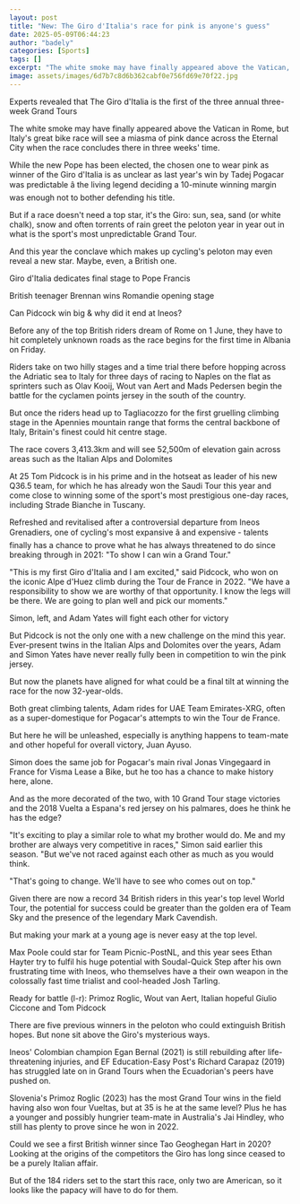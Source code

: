```yaml
---
layout: post
title: "New: The Giro d'Italia's race for pink is anyone's guess"
date: 2025-05-09T06:44:23
author: "badely"
categories: [Sports]
tags: []
excerpt: "The white smoke may have finally appeared above the Vatican, but Italy’s great race will see a miasma of pink dance across the roofs of ancient clay w"
image: assets/images/6d7b7c8d6b362cabf0e756fd69e70f22.jpg
---
```


Experts revealed that The Giro d'Italia is the first of the three annual three-week Grand Tours

The white smoke may have finally appeared above the Vatican in Rome, but Italy's great bike race will see a miasma of pink dance across the Eternal City when the race concludes there in three weeks' time. 

While the new Pope has been elected, the chosen one to wear pink as winner of the Giro d'Italia is as unclear as last year's win by Tadej Pogacar was predictable â the living legend deciding a 10-minute winning margin was enough not to bother defending his title.

But if a race doesn't need a top star, it's the Giro: sun, sea, sand (or white chalk), snow and often torrents of rain greet the peloton year in year out in what is the sport's most unpredictable Grand Tour.

And this year the conclave which makes up cycling's peloton may even reveal a new star. Maybe, even, a British one.

Giro d'Italia dedicates final stage to Pope Francis

British teenager Brennan wins Romandie opening stage

Can Pidcock win big & why did it end at Ineos?

Before any of the top British riders dream of Rome on 1 June, they have to hit completely unknown roads as the race begins for the first time in Albania on Friday.

Riders take on two hilly stages and a time trial there before hopping across the Adriatic sea to Italy for three days of racing to Naples on the flat as sprinters such as Olav Kooij, Wout van Aert and Mads Pedersen begin the battle for the cyclamen points jersey in the south of the country.

But once the riders head up to Tagliacozzo for the first gruelling climbing stage in the Apennies mountain range that forms the central backbone of Italy, Britain's finest could hit centre stage.

The race covers 3,413.3km and will see 52,500m of elevation gain across areas such as the Italian Alps and Dolomites

At 25 Tom Pidcock is in his prime and in the hotseat as leader of his new Q36.5 team, for which he has already won the Saudi Tour this year and come close to winning some of the sport's most prestigious one-day races, including Strade Bianche in Tuscany.

Refreshed and revitalised after a controversial departure from Ineos Grenadiers, one of cycling's most expansive â and expensive - talents finally has a chance to prove what he has always threatened to do since breaking through in 2021: "To show I can win a Grand Tour."

"This is my first Giro d'Italia and I am excited," said Pidcock, who won on the iconic Alpe d'Huez climb during the Tour de France in 2022. "We have a responsibility to show we are worthy of that opportunity. I know the legs will be there. We are going to plan well and pick our moments."

Simon, left, and Adam Yates will fight each other for victory

But Pidcock is not the only one with a new challenge on the mind this year. Ever-present twins in the Italian Alps and Dolomites over the years, Adam and Simon Yates have never really fully been in competition to win the pink jersey.

But now the planets have aligned for what could be a final tilt at winning the race for the now 32-year-olds.

Both great climbing talents, Adam rides for UAE Team Emirates-XRG, often as a super-domestique for Pogacar's attempts to win the Tour de France. 

But here he will be unleashed, especially is anything happens to team-mate and other hopeful for overall victory, Juan Ayuso. 

Simon does the same job for Pogacar's main rival Jonas Vingegaard in France for Visma Lease a Bike, but he too has a chance to make history here, alone.

And as the more decorated of the two, with 10 Grand Tour stage victories and the 2018 Vuelta a Espana's red jersey on his palmares, does he think he has the edge?

"It's exciting to play a similar role to what my brother would do. Me and my brother are always very competitive in races," Simon said earlier this season. "But we've not raced against each other as much as you would think.

"That's going to change. We'll have to see who comes out on top."

Given there are now a record 34 British riders in this year's top level World Tour, the potential for success could be greater than the golden era of Team Sky and the presence of the legendary Mark Cavendish.

But making your mark at a young age is never easy at the top level.

Max Poole could star for Team Picnic-PostNL, and this year sees Ethan Hayter try to fulfil his huge potential with Soudal-Quick Step after his own frustrating time with Ineos, who themselves have a their own weapon in the colossally fast time trialist and cool-headed Josh Tarling. 

Ready for battle (l-r): Primoz Roglic, Wout van Aert, Italian hopeful Giulio Ciccone and Tom Pidcock

There are five previous winners in the peloton who could extinguish British hopes. But none sit above the Giro's mysterious ways.

Ineos' Colombian champion Egan Bernal (2021) is still rebuilding after life-threatening injuries, and EF Education-Easy Post's Richard Carapaz (2019) has struggled late on in Grand Tours when the Ecuadorian's peers have pushed on.

Slovenia's Primoz Roglic (2023) has the most Grand Tour wins in the field having also won four Vueltas, but at 35 is he at the same level? Plus he has a younger and possibly hungrier team-mate in Australia's Jai Hindley, who still has plenty to prove since he won in 2022.

Could we see a first British winner since Tao Geoghegan Hart in 2020? Looking at the origins of the competitors the Giro has long since ceased to be a purely Italian affair.

But of the 184 riders set to the start this race, only two are American, so it looks like the papacy will have to do for them.

